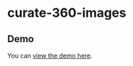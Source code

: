 # curate-360-images

## Demo
You can [view the demo here](https://samlegros.github.io/curate-360-images/).
